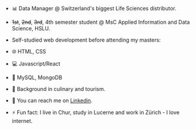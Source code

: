 - 📊 Data Manager @ Switzerland's biggest Life Sciences distributor.
-  ~~1st~~, ~~2nd~~, ~~3rd~~, 4th semester student @ MsC Applied Information and Data Science, HSLU. 
- Self-studied web development before attending my masters:
- 🌐 HTML, CSS
- 💻 Javascript/React
- 💾 MySQL, MongoDB
  
- 🍳 Background in culinary and tourism.
- 📧 You can reach me on [Linkedin](https://www.linkedin.com/in/jaronimas-snipas/).
- ⚡ Fun fact: I live in Chur, study in Lucerne and work in Zürich - I love internet.

